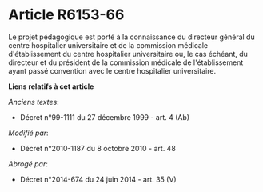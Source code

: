 # Article R6153-66

Le projet pédagogique est porté à la connaissance du directeur général du centre hospitalier universitaire et de la
commission médicale d'établissement du centre hospitalier universitaire ou, le cas échéant, du directeur et       du
président de la commission médicale de l'établissement ayant passé convention avec le centre hospitalier universitaire.

**Liens relatifs à cet article**

_Anciens textes_:

  - Décret n°99-1111 du 27 décembre 1999 - art. 4 (Ab)

_Modifié par_:

  - Décret n°2010-1187 du 8 octobre 2010 - art. 48

_Abrogé par_:

  - Décret n°2014-674 du 24 juin 2014 - art. 35 (V)
